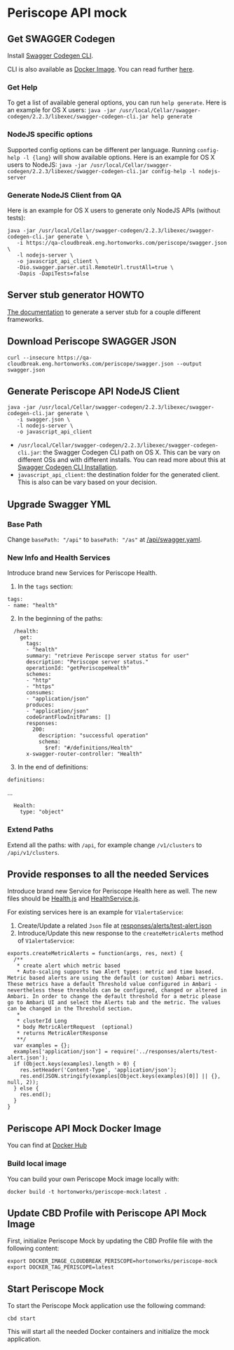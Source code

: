 # Periscope API mock

## Get SWAGGER Codegen

Install [Swagger Codegen CLI](https://github.com/swagger-api/swagger-codegen#prerequisites). 

CLI is also available as [Docker Image](https://hub.docker.com/r/swaggerapi/swagger-codegen-cli/). You can read further [here](https://github.com/swagger-api/swagger-codegen#swagger-codegen-cli-docker-image).

### Get Help
To get a list of available general options, you can run `help generate`. Here is an example for OS X users:
```java -jar /usr/local/Cellar/swagger-codegen/2.2.3/libexec/swagger-codegen-cli.jar help generate```

### NodeJS specific options
Supported config options can be different per language. Running `config-help -l {lang}` will show available options. Here is an example for OS X users to NodeJS:
```java -jar /usr/local/Cellar/swagger-codegen/2.2.3/libexec/swagger-codegen-cli.jar config-help -l nodejs-server```

### Generate NodeJS Client from QA
Here is an example for OS X users to generate only NodeJS APIs (without tests):
```
java -jar /usr/local/Cellar/swagger-codegen/2.2.3/libexec/swagger-codegen-cli.jar generate \
   -i https://qa-cloudbreak.eng.hortonworks.com/periscope/swagger.json \
   -l nodejs-server \
   -o javascript_api_client \
   -Dio.swagger.parser.util.RemoteUrl.trustAll=true \
   -Dapis -DapiTests=false
```

## Server stub generator HOWTO
[The documentation](https://github.com/swagger-api/swagger-codegen/wiki/Server-stub-generator-HOWTO) to generate a server stub for a couple different frameworks.

## Download Periscope SWAGGER JSON
```curl --insecure https://qa-cloudbreak.eng.hortonworks.com/periscope/swagger.json --output swagger.json```

## Generate Periscope API NodeJS Client
```
java -jar /usr/local/Cellar/swagger-codegen/2.2.3/libexec/swagger-codegen-cli.jar generate \
   -i swagger.json \
   -l nodejs-server \
   -o javascript_api_client
```

* `/usr/local/Cellar/swagger-codegen/2.2.3/libexec/swagger-codegen-cli.jar`: the Swagger Codegen CLI path on OS X. This can be vary on different OSs and with different installs. You can read more about this at [Swagger Codegen CLI Installation](https://github.com/swagger-api/swagger-codegen#table-of-contents).
* `javascript_api_client`: the destination folder for the generated client. This is also can be vary based on your decision. 

## Upgrade Swagger YML

### Base Path
Change `basePath: "/api"` to `basePath: "/as"` at [/api/swagger.yaml](api/swagger.yaml).

### New Info and Health Services
Introduce brand new Services for Periscope Health.

1. In the `tags` section:
```
tags:
- name: "health"
```
2. In the beginning of the paths:
```
  /health:
    get:
      tags:
      - "health"
      summary: "retrieve Periscope server status for user"
      description: "Periscope server status."
      operationId: "getPeriscopeHealth"
      schemes:
      - "http"
      - "https"
      consumes:
      - "application/json"
      produces:
      - "application/json"
      codeGrantFlowInitParams: []
      responses:
        200:
          description: "successful operation"
          schema:
            $ref: "#/definitions/Health"
      x-swagger-router-controller: "Health"
```
3. In the end of definitions:
```
definitions:
```
...
```
  Health:
    type: "object"
```
### Extend Paths
Extend all the paths: with `/api`, for example change `/v1/clusters` to `/api/v1/clusters`.

## Provide responses to all the needed Services
Introduce brand new Service for Periscope Health here as well. The new files should be [Health.js](controllers/Health.js) and [HealthService.js](controllers/HealthService.js).

For existing services here is an example for `V1alertaService`:
1. Create/Update a related `Json` file at [responses/alerts/test-alert.json](responses/alerts/test-alert.json)
2. Introduce/Update this new response to the `createMetricAlerts` method of `V1alertaService`:
```
exports.createMetricAlerts = function(args, res, next) {
  /**
   * create alert which metric based
   * Auto-scaling supports two Alert types: metric and time based. Metric based alerts are using the default (or custom) Ambari metrics. These metrics have a default Threshold value configured in Ambari - nevertheless these thresholds can be configured, changed or altered in Ambari. In order to change the default threshold for a metric please go to Ambari UI and select the Alerts tab and the metric. The values can be changed in the Threshold section. 
   *
   * clusterId Long 
   * body MetricAlertRequest  (optional)
   * returns MetricAlertResponse
   **/
  var examples = {};
  examples['application/json'] = require('../responses/alerts/test-alert.json');
  if (Object.keys(examples).length > 0) {
    res.setHeader('Content-Type', 'application/json');
    res.end(JSON.stringify(examples[Object.keys(examples)[0]] || {}, null, 2));
  } else {
    res.end();
  }
}
```

## Periscope API Mock Docker Image
You can find at [Docker Hub](https://hub.docker.com/r/hortonworks/periscope-mock/)

### Build local image
You can build your own Periscope Mock image locally with:
```
docker build -t hortonworks/periscope-mock:latest .
```

## Update CBD Profile with Periscope API Mock Image
First, initialize Periscope Mock by updating the CBD Profile file with the following content:
```
export DOCKER_IMAGE_CLOUDBREAK_PERISCOPE=hortonworks/periscope-mock
export DOCKER_TAG_PERISCOPE=latest
```

## Start Periscope Mock
To start the Periscope Mock application use the following command:
```
cbd start
```
This will start all the needed Docker containers and initialize the mock application.
